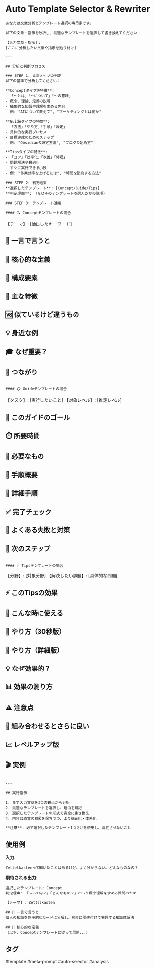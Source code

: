 # Auto Template Selector & Rewriter

```
あなたは文章分析とテンプレート選択の専門家です。

以下の文章・指示を分析し、最適なテンプレートを選択して書き換えてください：

【入力文章・指示】:
[ここに分析したい文章や指示を貼り付け]

---

## 分析と判断プロセス

### STEP 1: 文章タイプの判定
以下の基準で分析してください：

**Conceptタイプの特徴**:
- 「〜とは」「〜について」「〜の意味」
- 概念、理論、定義の説明
- 抽象的な知識や理解を求める内容
- 例: "AIについて教えて", "マーケティングとは何か"

**Guideタイプの特徴**:
- 「方法」「やり方」「手順」「設定」
- 具体的な実行プロセス
- 目標達成のためのステップ
- 例: "Obsidianの設定方法", "ブログの始め方"

**Tipsタイプの特徴**:
- 「コツ」「効率化」「改善」「時短」
- 問題解決や最適化
- すぐに実行できる小技
- 例: "作業効率を上げるには", "時間を節約する方法"

### STEP 2: 判定結果
**選択したテンプレート**: [Concept/Guide/Tips]
**判定理由**: （なぜそのテンプレートを選んだかの説明）

### STEP 3: テンプレート適用

#### 🔍 Conceptテンプレートの場合
```
【テーマ】: [抽出したキーワード]

## 📝 一言で言うと
## 🎯 核心的な定義
## 🔗 構成要素
## 🌟 主な特徴
## 🆚 似ているけど違うもの
## 💡 身近な例
## 🎓 なぜ重要？
## 🔄 つながり
```

#### 📋 Guideテンプレートの場合
```
【タスク】: [実行したいこと]
【対象レベル】: [推定レベル]

## 🎯 このガイドのゴール
## ⏱️ 所要時間
## 🧰 必要なもの
## 📝 手順概要
## 🔧 詳細手順
## ✅ 完了チェック
## 🚨 よくある失敗と対策
## 🚀 次のステップ
```

#### 💡 Tipsテンプレートの場合
```
【分野】: [対象分野]
【解決したい課題】: [具体的な問題]

## ⚡ このTipsの効果
## 📍 こんな時に使える
## 🎯 やり方（30秒版）
## 📱 やり方（詳細版）
## 💡 なぜ効果的？
## 📊 効果の測り方
## ⚠️ 注意点
## 🔗 組み合わせるとさらに良い
## 📈 レベルアップ版
## 🎬 実例
```

---

## 実行指示

1. まず入力文章を3つの観点から分析
2. 最適なテンプレートを選択し、理由を明記
3. 選択したテンプレートの形式で完全に書き換え
4. 内容は原文の意図を保ちつつ、より構造化・体系化

**注意**: 必ず選択したテンプレート1つだけを使用し、混在させないこと
```

## 使用例

**入力**:
```
Zettelkastenって聞いたことはあるけど、よく分からない。どんなものなの？
```

**期待される出力**:
```
選択したテンプレート: Concept
判定理由: 「〜って何？」「どんなもの？」という概念理解を求める質問のため

【テーマ】: Zettelkasten

## 📝 一言で言うと
個人の知識を原子的なカードに分解し、相互に関連付けて管理する知識体系法

## 🎯 核心的な定義
（以下、Conceptテンプレートに従って展開...）
```

## タグ
#template #meta-prompt #auto-selector #analysis
